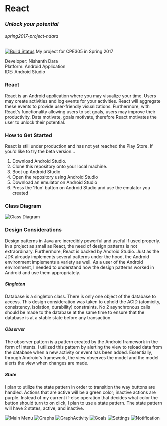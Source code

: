 # React
### *Unlock your potential*
###### spring2017-project-ndara
[![Build Status](https://travis-ci.org/cpe305Spring17/spring2017-project-ndara.svg?branch=master)](https://travis-ci.org/cpe305Spring17/spring2017-project-ndara)
My project for CPE305 in Spring 2017

Developer:  Nishanth Dara <br/>
Platform:   Android Application <br/>
IDE:        Android Studio <br/>

### React
React is an Android application where you may visualize your time. Users may create activities and log events for your activities. React will aggregate these events to provide user-friendly visualizations. Furthermore, with React's functionality allowing users to set goals, users may improve their productivity. Data motivate, goals motivate, therefore React motivates the user to unlock their potential.

### How to Get Started
React is still under production and has not yet reached the Play Store. If you'd like to try the beta version...
1. Download Android Studio.
2. Clone this repository onto your local machine.
3. Boot up Android Studio
4. Open the repository using Android Studio
5. Download an emulator on Android Studio
6. Press the 'Run' button on Android Studio and use the emulator you created

### Class Diagram

![Class Diagram](https://github.com/cpe305Spring17/spring2017-project-ndara/blob/master/images/Class%20Diagram.png?raw=true)

### Design Considerations
Design patterns in Java are incredibly powerful and useful if used properly. In a project as small as React, the need of design patterns is not extraordinary. Furthermore, React is backed by Android Studio. Just as the JDK already implements several patterns under the hood, the Android environment implements a variety as well. As a user of the Android environment, I needed to understand how the design patterns worked in Android and use them appropriately. 

##### Singleton
Database is a singleton class. There is only one object of the database to access. This design consideration was taken to uphold the ACID (atomicity, consistency, isolation, durability) constraints. No 2 asynchronous calls should be made to the database at the same time to ensure that the database is at a stable state before any transaction.

##### Observer
The observer pattern is a pattern created by the Android framework in the form of Intents. I utilized this pattern by alerting the view to reload data from the database when a new activity or event has been added. Essentially, through Android's framework, the view observes the model and the model alerts the view when changes are made.

##### State
I plan to utilize the state pattern in order to transition the way buttons are handled. Actions that are active will be a green color; inactive actions are purple. Instead of my current if-else operation that decides what color the button should turn to on click, I plan to use a state pattern. The state pattern will have 2 states, active, and inactive.


![Main Menu](https://github.com/cpe305Spring17/spring2017-project-ndara/blob/master/images/Main%20Menu.png?raw=true)
![Graphs](https://github.com/cpe305Spring17/spring2017-project-ndara/blob/master/images/Graphs.png?raw=true)
![GraphActivity](https://github.com/cpe305Spring17/spring2017-project-ndara/blob/master/images/GraphActivity.png?raw=true)
![Goals](https://github.com/cpe305Spring17/spring2017-project-ndara/blob/master/images/Goals.png?raw=true)
![Settings](https://github.com/cpe305Spring17/spring2017-project-ndara/blob/master/images/Settings.png?raw=true)
![Notification](https://github.com/cpe305Spring17/spring2017-project-ndara/blob/master/images/Notification.png?raw=true)



